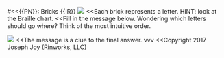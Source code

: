 #<<{{PN}}: Bricks {{IR}}
![](data/EN/bricks/bricks-{{IN}}a.png)
<<Each brick represents a letter. HINT: look at the Braille chart.
<<Fill in the message below. Wondering which letters should go where? Think of the most intuitive order.

![](data/EN/bricks/bricks-{{IN}}b.png)
<<The message is a clue to the final answer.
vvv
<<Copyright 2017 Joseph Joy (Rinworks, LLC)

